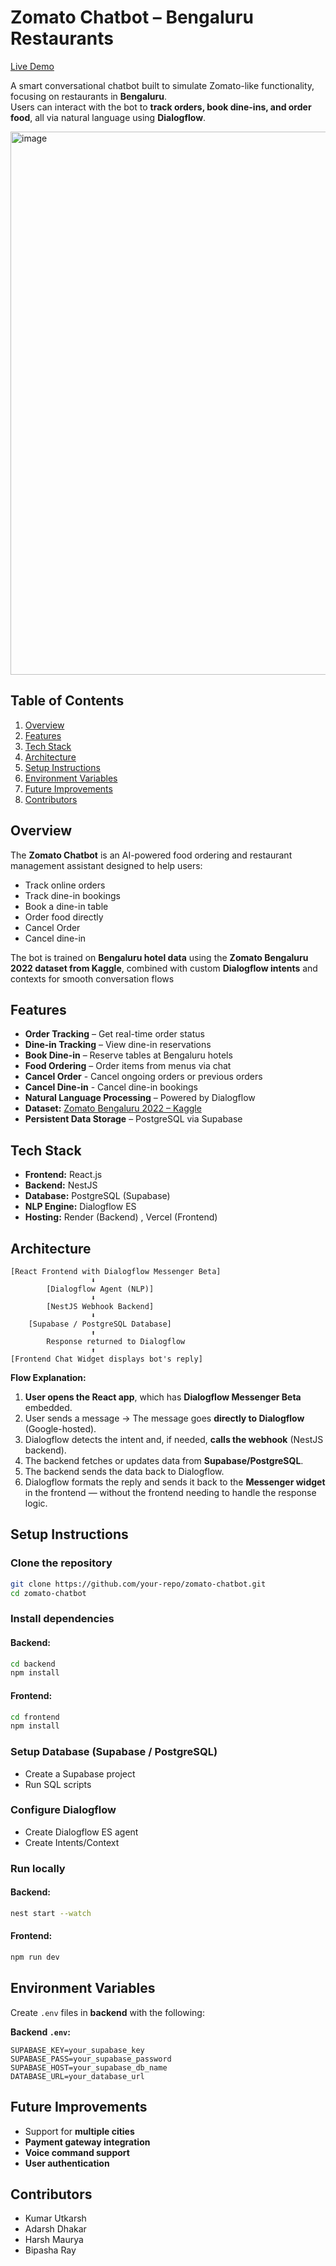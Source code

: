 # Zomato Chatbot – Bengaluru Restaurants
[Live Demo](https://zomato-chatbot-frontend.vercel.app/)

A smart conversational chatbot built to simulate Zomato-like functionality, focusing on restaurants in **Bengaluru**.  
Users can interact with the bot to **track orders, book dine-ins, and order food**, all via natural language using **Dialogflow**.

<img width="1889" height="869" alt="image" src="https://github.com/user-attachments/assets/59c1d873-0b40-4765-a721-264ec38acd4c" />

## Table of Contents
1. [Overview](#overview)  
2. [Features](#features)  
3. [Tech Stack](#tech-stack)  
4. [Architecture](#architecture)  
5. [Setup Instructions](#setup-instructions)  
6. [Environment Variables](#environment-variables)  
7. [Future Improvements](#future-improvements)  
8. [Contributors](#contributors)  

## Overview
The **Zomato Chatbot** is an AI-powered food ordering and restaurant management assistant designed to help users:  
- Track online orders  
- Track dine-in bookings  
- Book a dine-in table  
- Order food directly  
- Cancel Order
- Cancel dine-in

The bot is trained on **Bengaluru hotel data** using the **Zomato Bengaluru 2022 dataset from Kaggle**, combined with custom **Dialogflow intents** and contexts for smooth conversation flows

## Features
- **Order Tracking** – Get real-time order status  
- **Dine-in Tracking** – View dine-in reservations  
- **Book Dine-in** – Reserve tables at Bengaluru hotels  
- **Food Ordering** – Order items from menus via chat  
- **Cancel Order** - Cancel ongoing orders or previous orders
- **Cancel Dine-in** - Cancel dine-in bookings
- **Natural Language Processing** – Powered by Dialogflow  
- **Dataset:** [Zomato Bengaluru 2022 – Kaggle](https://www.kaggle.com/datasets/vora1011/zomato-bangalore-restaurants-2022)
- **Persistent Data Storage** – PostgreSQL via Supabase  

## Tech Stack
- **Frontend:** React.js  
- **Backend:** NestJS  
- **Database:** PostgreSQL (Supabase)  
- **NLP Engine:** Dialogflow ES  
- **Hosting:** Render (Backend) , Vercel (Frontend) 

## Architecture

```
[React Frontend with Dialogflow Messenger Beta]
                  ⬇
        [Dialogflow Agent (NLP)]
                  ⬇
        [NestJS Webhook Backend]
                  ⬇
    [Supabase / PostgreSQL Database]
                  ⬆
        Response returned to Dialogflow
                  ⬆
[Frontend Chat Widget displays bot's reply]
```

**Flow Explanation:**

1. **User opens the React app**, which has **Dialogflow Messenger Beta** embedded.
2. User sends a message → The message goes **directly to Dialogflow** (Google-hosted).
3. Dialogflow detects the intent and, if needed, **calls the webhook** (NestJS backend).
4. The backend fetches or updates data from **Supabase/PostgreSQL**.
5. The backend sends the data back to Dialogflow.
6. Dialogflow formats the reply and sends it back to the **Messenger widget** in the frontend — without the frontend needing to handle the response logic.

## Setup Instructions

### Clone the repository
```bash
git clone https://github.com/your-repo/zomato-chatbot.git
cd zomato-chatbot
````

### Install dependencies

#### Backend:

```bash
cd backend
npm install
```

#### Frontend:

```bash
cd frontend
npm install
```

### Setup Database (Supabase / PostgreSQL)

* Create a Supabase project
* Run SQL scripts

### Configure Dialogflow

* Create Dialogflow ES agent
* Create Intents/Context

### Run locally

#### Backend:

```bash
nest start --watch
```

#### Frontend:

```bash
npm run dev
```

## Environment Variables

Create `.env` files in **backend** with the following:

**Backend `.env`:**

```
SUPABASE_KEY=your_supabase_key
SUPABASE_PASS=your_supabase_password
SUPABASE_HOST=your_supabase_db_name
DATABASE_URL=your_database_url
```

## Future Improvements

* Support for **multiple cities**
* **Payment gateway integration**
* **Voice command support**
* **User authentication**

## Contributors
- Kumar Utkarsh
- Adarsh Dhakar
- Harsh Maurya
- Bipasha Ray
